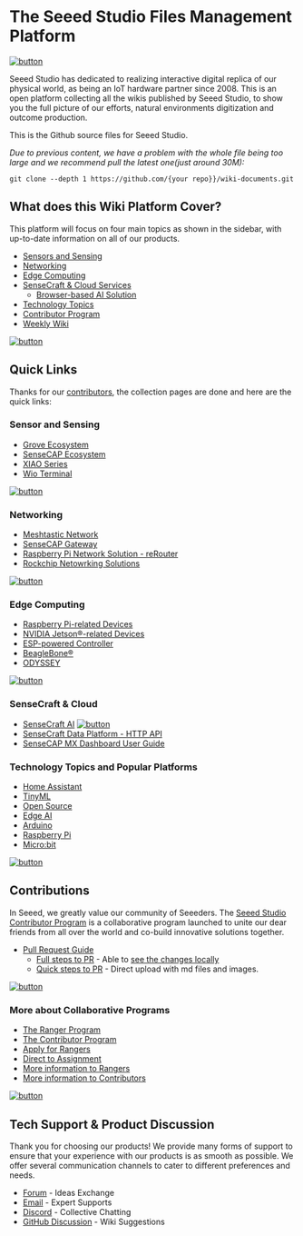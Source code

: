 # The Seeed Studio Files Management Platform

[![button](https://files.seeedstudio.com/wiki/seeed_logo/Wiki_Platform_GT_Logo.jpg)](https://wiki.seeedstudio.com/Getting_Started/)

Seeed Studio has dedicated to realizing interactive digital replica of our physical world, as being an IoT hardware partner since 2008. This is an open platform collecting all the wikis published by Seeed Studio, to show you the full picture of our efforts, natural environments digitization and outcome production.

This is the Github source files for Seeed Studio. 

*Due to previous content, we have a problem with the whole file being too large and we recommend pull the latest one(just around 30M):*

```
git clone --depth 1 https://github.com/{your repo}}/wiki-documents.git
```

## What does this Wiki Platform Cover?

This platform will focus on four main topics as shown in the sidebar, with up-to-date information on all of our products.

- [Sensors and Sensing](https://wiki.seeedstudio.com/Sensor_Network/)
- [Networking](https://wiki.seeedstudio.com/Network/)
- [Edge Computing](https://wiki.seeedstudio.com/Edge_Computing/)
- [SenseCraft & Cloud Services](https://wiki.seeedstudio.com/Cloud/)
    - [Browser-based AI Solution](https://sensecraft.seeed.cc/ai/#/model)
- [Technology Topics](https://wiki.seeedstudio.com/topicintroduction/)
- [Contributor Program](https://wiki.seeedstudio.com/Contributor/)
- [Weekly Wiki](https://wiki.seeedstudio.com/weekly_wiki/)

[![button](https://files.seeedstudio.com/wiki/New_Wiki_Platform/example/showcase2.png)](https://wiki.seeedstudio.com/Getting_Started/)

## Quick Links

Thanks for our [contributors](https://wiki.seeedstudio.com/contributors/), the collection pages are done and here are the quick links:

### Sensor and Sensing

- [Grove Ecosystem](https://wiki.seeedstudio.com/Grove_System/)
- [SenseCAP Ecosystem](https://wiki.seeedstudio.com/SenseCAP_introduction/)
- [XIAO Series](https://wiki.seeedstudio.com/SeeedStudio_XIAO_Series_Introduction/)
- [Wio Terminal](https://wiki.seeedstudio.com/Wio_Terminal_Intro/)

[![button](https://files.seeedstudio.com/wiki/xiao_topicpage/main.jpg)](https://wiki.seeedstudio.com/SeeedStudio_XIAO_Series_Introduction/)

### Networking

- [Meshtastic Network](https://wiki.seeedstudio.com/meshtastic_introduction/)
- [SenseCAP Gateway](https://wiki.seeedstudio.com/Network/SenseCAP_Network/SenseCAP_Gateway_Intro/)
- [Raspberry Pi Network Solution - reRouter](https://wiki.seeedstudio.com/reRouter_Intro/)
- [Rockchip Netowrking Solutions](https://wiki.seeedstudio.com/Rockchip_network_solutions/)

[![button](https://meshtastic.org/assets/images/lora-topology-2-c80684f1eafdf2a71fbaf26e494fb26d.webp)](https://wiki.seeedstudio.com/meshtastic_introduction/)

### Edge Computing

- [Raspberry Pi-related Devices](https://wiki.seeedstudio.com/raspberry-pi-devices/)
- [NVIDIA Jetson®-related Devices](https://wiki.seeedstudio.com/NVIDIA_Jetson/)
- [ESP-powered Controller](https://wiki.seeedstudio.com/Edgebox-ESP-100-Arduino/)
- [BeagleBone®](https://wiki.seeedstudio.com/BeagleBone/)
- [ODYSSEY](https://wiki.seeedstudio.com/ODYSSEY_Intro/)

[![button](https://files.seeedstudio.com/wiki/wiki-platform/collection_page/NVIDIA_Jetson_collection_front.jpg)](https://wiki.seeedstudio.com/NVIDIA_Jetson/)

### SenseCraft & Cloud

- [SenseCraft AI](https://wiki.seeedstudio.com/sensecraft_ai_main/)
[![button](https://sensecraft.seeed.cc/wp-content/uploads/2023/11/%E5%88%87%E5%9B%BE-139@2x.png)](https://wiki.seeedstudio.com/sensecraft_ai_main/)
- [SenseCraft Data Platform - HTTP API](https://wiki.seeedstudio.com/Cloud_Chain/SenseCAP_API/SenseCAP_API_Introduction/)
- [SenseCAP MX Dashboard User Guide](https://wiki.seeedstudio.com/Cloud_Chain/SenseCAP_Dashboard/Dashboard_Basics/)


### Technology Topics and Popular Platforms

- [Home Assistant](https://wiki.seeedstudio.com/home_assistant_topic/)
- [TinyML](https://wiki.seeedstudio.com/tinyml_topic/)
- [Open Source](https://wiki.seeedstudio.com/open_source_topic/)
- [Edge AI](https://wiki.seeedstudio.com/edge_ai_topic/)
- [Arduino](https://wiki.seeedstudio.com/Arduino/)
- [Raspberry Pi](https://wiki.seeedstudio.com/Raspberry_Pi/)
- [Micro:bit](https://wiki.seeedstudio.com/microbit_wiki_page/)

[![button](https://files.seeedstudio.com/wiki/HomeAsssitant_collection/HAbanner1.jpg)](https://wiki.seeedstudio.com/home_assistant_topic/)

## Contributions

In Seeed, we greatly value our community of Seeeders. The [Seeed Studio Contributor Program](https://wiki.seeedstudio.com/Contributor/) is a collaborative program launched to unite our dear friends from all over the world and co-build innovative solutions together.

- [Pull Request Guide](https://wiki.seeedstudio.com/Contribution-Guide/)
    - [Full steps to PR](https://wiki.seeedstudio.com/full_steps_pull_request/) - Able to [see the changes locally](https://wiki.seeedstudio.com/Deploy_Page_Locally)
    - [Quick steps to PR](https://wiki.seeedstudio.com/quick_pull_request/) - Direct upload with md files and images.

[![button](http://files.seeedstudio.com/wiki/wiki-platform/contributor/contributors.png)](https://wiki.seeedstudio.com/Contributor/)

### More about Collaborative Programs

- [The Ranger Program](https://wiki.seeedstudio.com/ranger/)
- [The Contributor Program](https://wiki.seeedstudio.com/contributors/)
- [Apply for Rangers](https://docs.google.com/forms/d/e/1FAIpQLSdiAWHmRJqgVNTJyJDkzhufc1dygFyhWFyEtUTm-mrgSKaEgg/viewform)
- [Direct to Assignment](https://github.com/orgs/Seeed-Studio/projects/6)
- [More information to Rangers](https://www.seeedstudio.com/blog/2023/09/15/join-the-seeed-ranger-program-empowering-developers-and-building-communities/)
- [More information to Contributors](https://wiki.seeedstudio.com/Contributor/)

[![button](http://files.seeedstudio.com/wiki/wiki-platform/contributor/github_assignment_2.png)](https://github.com/orgs/Seeed-Studio/projects/6)

## Tech Support & Product Discussion

Thank you for choosing our products! We provide many forms of support to ensure that your experience with our products is as smooth as possible. We offer several communication channels to cater to different preferences and needs.

- [Forum](https://forum.seeedstudio.com/) - Ideas Exchange
- [Email](https://www.seeedstudio.com/contacts) - Expert Supports
- [Discord](https://discord.com/invite/eWkprNDMU7) - Collective Chatting
- [GitHub Discussion](https://github.com/Seeed-Studio/wiki-documents/discussions/69) - Wiki Suggestions
